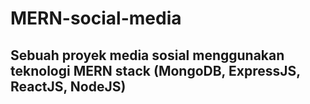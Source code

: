 # MERN-social-media

## Sebuah proyek media sosial menggunakan teknologi MERN stack (MongoDB, ExpressJS, ReactJS, NodeJS) ##
